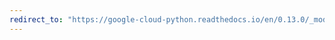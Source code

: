 ```yaml
---
redirect_to: "https://google-cloud-python.readthedocs.io/en/0.13.0/_modules/gcloud/bigtable/table.html"
---
```

